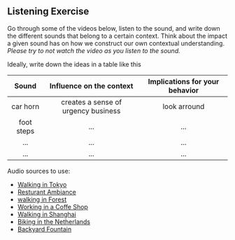 ## Listening Exercise
Go through some of the videos below, listen to the sound, and write down the different sounds that belong to a certain context. Think about the impact a given sound has on how we construct our own contextual understanding. *Please try to not watch the video as you listen to the sound.*


Ideally, write down the ideas in a table like this

| Sound | Influence on the context | Implications for your behavior |
| :---: | :---: | :---: |
| car horn | creates a sense of urgency business | look arround | 
| foot steps | ... | ... |
| ... | ... |... |
|  ... |  ... |... |


Audio sources to use: 
- [Walking in Tokyo](https://www.youtube.com/watch?v=Et7O5-CzJZg)  
- [Resturant Ambiance](https://www.youtube.com/watch?v=xY0GEpbWreY)  
- [walking in Forest](https://www.youtube.com/watch?v=I-zPNQYHSvU)  
- [Working in a Coffe Shop](https://www.youtube.com/watch?v=714HdIgMt1g)  
- [Walking in Shanghai](https://www.youtube.com/watch?v=2uQ58Xwx1V4)  
- [Biking in the Netherlands](https://www.youtube.com/watch?v=siomblak2TI)   
- [Backyard Fountain](https://www.youtube.com/watch?v=Ez1f6Vp_UYk)  


